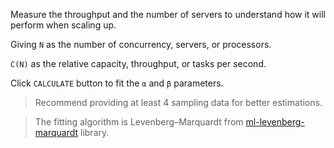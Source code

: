 Measure the throughput and the number of servers to understand how it will perform when scaling up.

Giving `N` as the number of concurrency, servers, or processors.

`C(N)` as the relative capacity, throughput, or tasks per second.

Click `CALCULATE` button to fit the `α` and `β` parameters.

> Recommend providing at least 4 sampling data for better estimations.

> The fitting algorithm is Levenberg–Marquardt from [ml-levenberg-marquardt](https://github.com/mljs/levenberg-marquardt) library.
